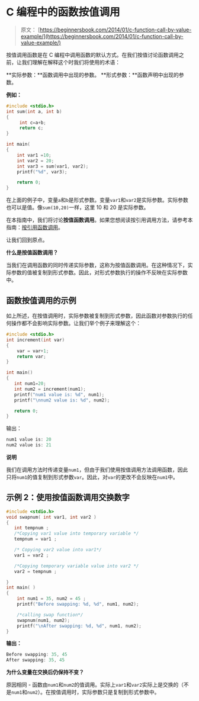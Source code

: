 # C 编程中的函数按值调用

> 原文： [https://beginnersbook.com/2014/01/c-function-call-by-value-example/](https://beginnersbook.com/2014/01/c-function-call-by-value-example/)

按值调用函数是在 C 编程中调用函数的默认方式。在我们按值讨论函数调用之前，让我们理解在解释这个时我们将使用的术语：

**实际参数：**函数调用中出现的参数。
**形式参数：**函数声明中出现的参数。

**例如：**

```c
#include <stdio.h>
int sum(int a, int b)
{
     int c=a+b;
     return c;
}

int main(
{
    int var1 =10;
    int var2 = 20;
    int var3 = sum(var1, var2);
    printf("%d", var3);

    return 0;
}
```

在上面的例子中，变量`a`和`b`是形式参数。变量`var1`和`var2`是实际参数。实际参数也可以是值。像`sum(10,20)`一样，这里 10 和 20 是实际参数。

在本指南中，我们将讨论**按值函数调用**。如果您想阅读按引用调用方法，请参考本指南：[按引用函数调用](https://beginnersbook.com/2014/01/c-function-call-by-reference-example/)。

让我们回到原点。

**什么是按值函数调用？**

当我们在调用函数的同时传递实际参数，这称为按值函数调用。在这种情况下，实际参数的值被复制到形式参数。因此，对形式参数执行的操作不反映在实际参数中。

## 函数按值调用的示例

如上所述，在按值调用时，实际参数被复制到形式参数，因此函数对参数执行的任何操作都不会影响实际参数。让我们举个例子来理解这个：

```c
#include <stdio.h>
int increment(int var)
{
    var = var+1;
    return var;
}

int main()
{
   int num1=20;
   int num2 = increment(num1);
   printf("num1 value is: %d", num1);
   printf("\nnum2 value is: %d", num2);

   return 0;
}

```

输出：

```c
num1 value is: 20
num2 value is: 21
```

**说明**

我们在调用方法时传递变量`num1`，但由于我们使用按值调用方法调用函数，因此只将`num1`的值复制到形式参数`var`。因此，对`var`的更改不会反映在`num1`中。

## 示例 2：使用按值函数调用交换数字

```c
#include <stdio.h>
void swapnum( int var1, int var2 )
{
   int tempnum ;
   /*Copying var1 value into temporary variable */
   tempnum = var1 ;

   /* Copying var2 value into var1*/
   var1 = var2 ;

   /*Copying temporary variable value into var2 */
   var2 = tempnum ;

}
int main( )
{
    int num1 = 35, num2 = 45 ;
    printf("Before swapping: %d, %d", num1, num2);

    /*calling swap function*/
    swapnum(num1, num2);
    printf("\nAfter swapping: %d, %d", num1, num2);
}

```

**输出：**

```c
Before swapping: 35, 45
After swapping: 35, 45
```

**为什么变量在交换后仍保持不变？**

原因相同 - 函数由`num1`和`num2`的值调用。实际上`var1`和`var2`实际上是交换的（不是`num1`和`num2`）。在按值调用时，实际参数只是复制到形式参数中。